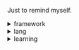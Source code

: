 Just to remind myself.

<details>
<summary>framework</summary>

- qemu
	* reverse engineering
- distributed system
	* mit6.824
	* tinykv
	* raft
- home made OS
	* mits.081
	* rcore
	* ucore
	* wyoos
- system software deveploment
- fullstack web deveploment
	* go, vue, react, mysql

</details>


<details>
<summary>lang</summary>

- c/cpp
- go
- rust
- shell
- python
- java

</details>


<details>
<summary>learning</summary>

- distributed system
- multiprocessor programming
- compiler
- database
- rust
- QT

</details>
